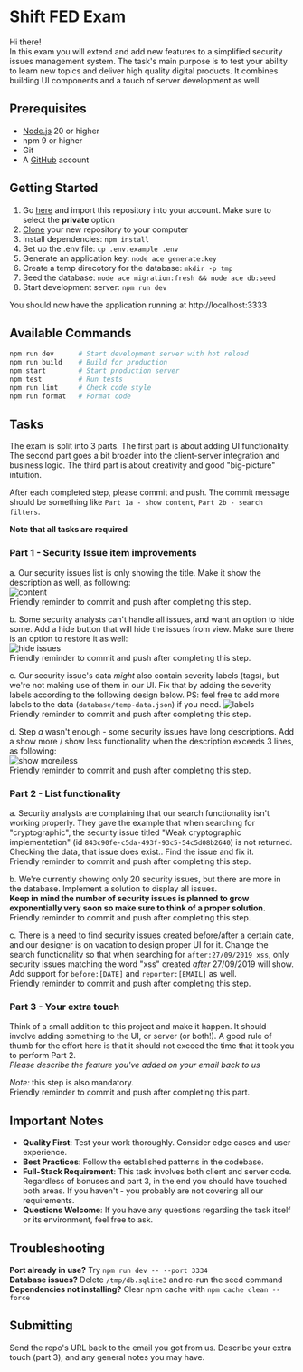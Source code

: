 # Shift FED Exam

Hi there!  
In this exam you will extend and add new features to a simplified security issues management system.
The task's main purpose is to test your ability to learn new topics and deliver high quality digital products. It combines building UI components and a touch of server development as well.

## Prerequisites

- [Node.js](https://nodejs.org/) 20 or higher
- npm 9 or higher
- Git
- A [GitHub](https://github.com) account

## Getting Started

1. Go [here](https://github.com/new/import) and import this repository into your account. Make sure to select the **private** option
2. [Clone](https://try.github.io/) your new repository to your computer
3. Install dependencies: `npm install`
4. Set up the .env file: `cp .env.example .env`
5. Generate an application key: `node ace generate:key`
6. Create a temp direcotory for the database: `mkdir -p tmp`
7. Seed the database: `node ace migration:fresh && node ace db:seed`
8. Start development server: `npm run dev`

You should now have the application running at http://localhost:3333

## Available Commands

```bash
npm run dev      # Start development server with hot reload
npm run build    # Build for production
npm start        # Start production server
npm test         # Run tests
npm run lint     # Check code style
npm run format   # Format code
```

## Tasks

The exam is split into 3 parts. The first part is about adding UI functionality. The second part goes a bit broader into the client-server integration and business logic.
The third part is about creativity and good "big-picture" intuition.

After each completed step, please commit and push. The commit message should be something like `Part 1a - show content`, `Part 2b - search filters`.

**Note that all tasks are required**

### Part 1 - Security Issue item improvements

a. Our security issues list is only showing the title. Make it show the description as well, as following:  
![content](images/part1a-content.png)  
Friendly reminder to commit and push after completing this step.

b. Some security analysts can't handle all issues, and want an option to hide some.
Add a hide button that will hide the issues from view. Make sure there is an option to restore it as well:  
![hide issues](images/part1b-hide-show.gif)  
Friendly reminder to commit and push after completing this step.

c. Our security issue's data _might_ also contain severity labels (tags), but we're not making use of them in our UI. Fix that by adding the severity labels according to the following design below. PS: feel free to add more labels to the data (`database/temp-data.json`) if you need.
![labels](images/part1c-severity-labels.png)  
Friendly reminder to commit and push after completing this step.

d. Step _a_ wasn't enough - some security issues have long descriptions. Add a show more / show less functionality when the description exceeds 3 lines, as following:  
![show more/less](images/part1d-show-more-less.gif)  
Friendly reminder to commit and push after completing this step.

### Part 2 - List functionality

a. Security analysts are complaining that our search functionality isn't working properly. They gave the example that when searching for "cryptographic", the security issue titled "Weak cryptographic implementation" (id `843c90fe-c5da-493f-93c5-54c5d08b2640`) is not returned. Checking the data, that issue does exist.. Find the issue and fix it.  
Friendly reminder to commit and push after completing this step.

b. We're currently showing only 20 security issues, but there are more in the database. Implement a solution to display all issues.  
**Keep in mind the number of security issues is planned to grow exponentially very soon so make sure to think of a proper solution.**
Friendly reminder to commit and push after completing this step.

c. There is a need to find security issues created before/after a certain date, and our designer is on vacation to design proper UI for it. Change the search functionality so that when searching for `after:27/09/2019 xss`, only security issues matching the word "xss" created _after_ 27/09/2019 will show. Add support for `before:[DATE]` and `reporter:[EMAIL]` as well.  
Friendly reminder to commit and push after completing this step.

### Part 3 - Your extra touch

Think of a small addition to this project and make it happen.
It should involve adding something to the UI, or server (or both!).
A good rule of thumb for the effort here is that it should not exceed the time that it took you to perform Part 2.  
_Please describe the feature you've added on your email back to us_

_Note:_ this step is also mandatory.  
Friendly reminder to commit and push after completing this part.

## Important Notes

- **Quality First**: Test your work thoroughly. Consider edge cases and user experience.
- **Best Practices**: Follow the established patterns in the codebase.
- **Full-Stack Requirement**: This task involves both client and server code. Regardless of bonuses and part 3, in the end you should have touched both areas. If you haven't - you probably are not covering all our requirements.
- **Questions Welcome**: If you have any questions regarding the task itself or its environment, feel free to ask.

## Troubleshooting

**Port already in use?** Try `npm run dev -- --port 3334`  
**Database issues?** Delete `/tmp/db.sqlite3` and re-run the seed command  
**Dependencies not installing?** Clear npm cache with `npm cache clean --force`

## Submitting

Send the repo's URL back to the email you got from us. Describe your extra touch (part 3), and any general notes you may have.
